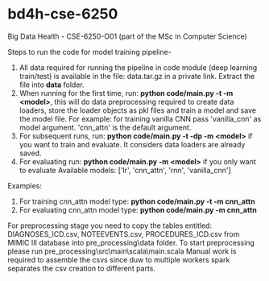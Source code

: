 # bd4h-cse-6250
Big Data Health - CSE-6250-O01 (part of the MSc in Computer Science)

Steps to run the code for model training pipeline-
1. All data required for running the pipeline in code module (deep learning train/test) is available in the file: data.tar.gz in a private link. Extract the file into **data** folder.
2. When running for the first time, run:  **python code/main.py -t -m \<model\>**, this will do data preprocessing required to create data loaders, store the loader objects as pkl files and train a model and save the model file. For example: for training vanilla CNN pass 'vanilla_cnn' as model argument. 'cnn_attn' is the default argument.
3. For subsequent runs, run: **python code/main.py -t -dp -m \<model\>** if you want to train and evaluate. It considers data loaders are already saved. 
4. For evaluating run: **python code/main.py -m \<model\>** if you only want to evaluate
Available models: ['lr', 'cnn_attn', 'rnn', 'vanilla_cnn']

Examples:
1. For training cnn_attn model type:  **python code/main.py -t -m cnn_attn**
2. For evaluating cnn_attn model type: **python code/main.py -m cnn_attn**

For preprocessing stage you need to copy the tables entitled: DIAGNOSES_ICD.csv, NOTEEVENTS.csv, PROCEDURES_ICD.csv from MIMIC III database into pre_processing\data folder. To start preprocessing please run pre_processing\src\main\scala\main.scala
Manual work is required to assemble the csvs since duw to multiple workers spark separates the csv creation to different parts.